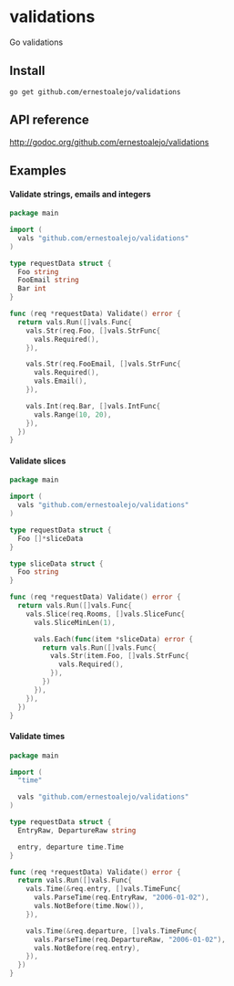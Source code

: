 validations
===========

Go validations

Install
-------

```shell
go get github.com/ernestoalejo/validations
```

API reference
-------------

http://godoc.org/github.com/ernestoalejo/validations


Examples
--------

#### Validate strings, emails and integers

```go
package main

import (
  vals "github.com/ernestoalejo/validations"
)

type requestData struct {
  Foo string
  FooEmail string
  Bar int
}

func (req *requestData) Validate() error {
  return vals.Run([]vals.Func{
    vals.Str(req.Foo, []vals.StrFunc{
      vals.Required(),
    }),

    vals.Str(req.FooEmail, []vals.StrFunc{
      vals.Required(),
      vals.Email(),
    }),

    vals.Int(req.Bar, []vals.IntFunc{
      vals.Range(10, 20),
    }),
  })
}
```


#### Validate slices

```go
package main

import (
  vals "github.com/ernestoalejo/validations"
)

type requestData struct {
  Foo []*sliceData
}

type sliceData struct {
  Foo string
}

func (req *requestData) Validate() error {
  return vals.Run([]vals.Func{
    vals.Slice(req.Rooms, []vals.SliceFunc{
      vals.SliceMinLen(1),

      vals.Each(func(item *sliceData) error {
        return vals.Run([]vals.Func{
          vals.Str(item.Foo, []vals.StrFunc{
            vals.Required(),
          }),
        })
      }),
    }),
  })
}
```

#### Validate times

```go
package main

import (
  "time"

  vals "github.com/ernestoalejo/validations"
)

type requestData struct {
  EntryRaw, DepartureRaw string

  entry, departure time.Time
}

func (req *requestData) Validate() error {
  return vals.Run([]vals.Func{
    vals.Time(&req.entry, []vals.TimeFunc{
      vals.ParseTime(req.EntryRaw, "2006-01-02"),
      vals.NotBefore(time.Now()),
    }),

    vals.Time(&req.departure, []vals.TimeFunc{
      vals.ParseTime(req.DepartureRaw, "2006-01-02"),
      vals.NotBefore(req.entry),
    }),
  })
}
```

